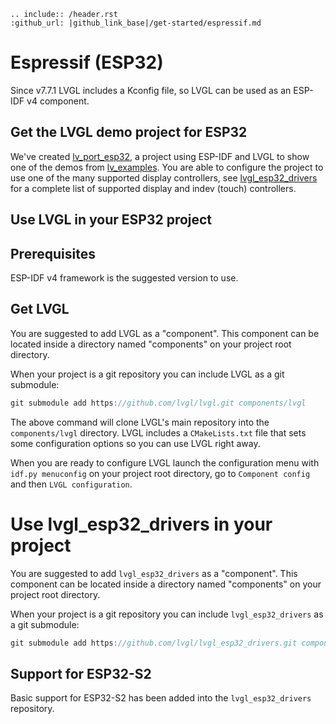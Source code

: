 ```eval_rst
.. include:: /header.rst 
:github_url: |github_link_base|/get-started/espressif.md
```

# Espressif (ESP32)
Since v7.7.1 LVGL includes a Kconfig file, so LVGL can be used as an ESP-IDF v4 component.

## Get the LVGL demo project for ESP32

We've created [lv_port_esp32](https://github.com/lvgl/lv_port_esp32), a project using ESP-IDF and LVGL to show one of the demos from [lv_examples](https://github.com/lvgl/lv_examples).
You are able to configure the project to use one of the many supported display controllers, see [lvgl_esp32_drivers](htpps://github.com/lvgl/lvgl_esp32_drivers) for a complete list
of supported display and indev (touch) controllers.

## Use LVGL in your ESP32 project

## Prerequisites

ESP-IDF v4 framework is the suggested version to use.

## Get LVGL

You are suggested to add LVGL as a "component". This component can be located inside a directory named "components" on your project root directory.

When your project is a git repository you can include LVGL as a git submodule:

```c
git submodule add https://github.com/lvgl/lvgl.git components/lvgl
```

The above command will clone LVGL's main repository into the `components/lvgl` directory. LVGL includes a `CMakeLists.txt` file that sets some configuration options so you can use LVGL right away.

When you are ready to configure LVGL launch the configuration menu with `idf.py menuconfig` on your project root directory, go to `Component config` and then `LVGL configuration`.

# Use lvgl_esp32_drivers in your project

You are suggested to add `lvgl_esp32_drivers` as a "component". This component can be located inside a directory named "components" on your project root directory.

When your project is a git repository you can include `lvgl_esp32_drivers` as a git submodule:

```c
git submodule add https://github.com/lvgl/lvgl_esp32_drivers.git components/lvgl_esp32_drivers
```

## Support for ESP32-S2

Basic support for ESP32-S2 has been added into the `lvgl_esp32_drivers` repository.
